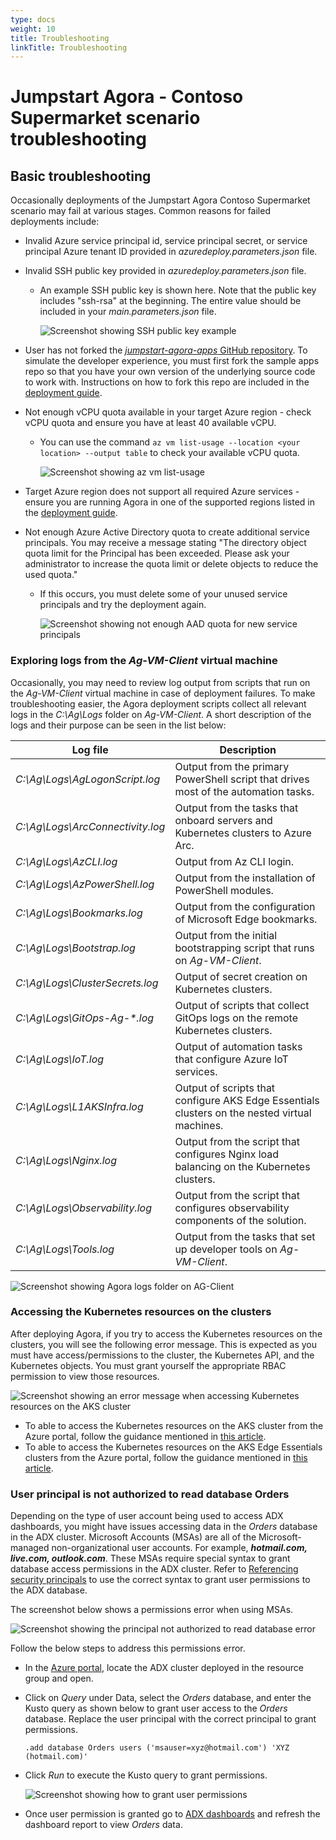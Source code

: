 ```yaml
---
type: docs
weight: 10
title: Troubleshooting
linkTitle: Troubleshooting
---
```


# Jumpstart Agora - Contoso Supermarket scenario troubleshooting

## Basic troubleshooting

Occasionally deployments of the Jumpstart Agora Contoso Supermarket scenario may fail at various stages. Common reasons for failed deployments include:

- Invalid Azure service principal id, service principal secret, or service principal Azure tenant ID provided in _azuredeploy.parameters.json_ file.

- Invalid SSH public key provided in _azuredeploy.parameters.json_ file.
  - An example SSH public key is shown here. Note that the public key includes "ssh-rsa" at the beginning. The entire value should be included in your _main.parameters.json_ file.

    ![Screenshot showing SSH public key example](./img/ssh_example.png)

- User has not forked the [_jumpstart-agora-apps_ GitHub repository](https://github.com/microsoft/jumpstart-agora-apps). To simulate the developer experience, you must first fork the sample apps repo so that you have your own version of the underlying source code to work with. Instructions on how to fork this repo are included in the [deployment guide](../deployment/).

- Not enough vCPU quota available in your target Azure region - check vCPU quota and ensure you have at least 40 available vCPU.
  - You can use the command ```az vm list-usage --location <your location> --output table``` to check your available vCPU quota.

    ![Screenshot showing az vm list-usage](./img/az_vm_list_usage.png)

- Target Azure region does not support all required Azure services - ensure you are running Agora in one of the supported regions listed in the [deployment guide](../deployment/).

- Not enough Azure Active Directory quota to create additional service principals. You may receive a message stating "The directory object quota limit for the Principal has been exceeded. Please ask your administrator to increase the quota limit or delete objects to reduce the used quota."
  - If this occurs, you must delete some of your unused service principals and try the deployment again.

    ![Screenshot showing not enough AAD quota for new service principals](./img/aad_quota_exceeded.png)

### Exploring logs from the _Ag-VM-Client_ virtual machine

Occasionally, you may need to review log output from scripts that run on the _Ag-VM-Client_ virtual machine in case of deployment failures. To make troubleshooting easier, the Agora deployment scripts collect all relevant logs in the _C:\Ag\Logs_ folder on _Ag-VM-Client_. A short description of the logs and their purpose can be seen in the list below:

| Log file | Description |
| ------- | ----------- |
| _C:\Ag\Logs\AgLogonScript.log_ | Output from the primary PowerShell script that drives most of the automation tasks. |
| _C:\Ag\Logs\ArcConnectivity.log_ | Output from the tasks that onboard servers and Kubernetes clusters to Azure Arc. |
| _C:\Ag\Logs\AzCLI.log_ | Output from Az CLI login. |
| _C:\Ag\Logs\AzPowerShell.log_ | Output from the installation of PowerShell modules. |
| _C:\Ag\Logs\Bookmarks.log_ | Output from the configuration of Microsoft Edge bookmarks. |
| _C:\Ag\Logs\Bootstrap.log_ | Output from the initial bootstrapping script that runs on _Ag-VM-Client_. |
| _C:\Ag\Logs\ClusterSecrets.log_ | Output of secret creation on Kubernetes clusters. |
| _C:\Ag\Logs\GitOps-Ag-*.log_ | Output of scripts that collect GitOps logs on the remote Kubernetes clusters. |
| _C:\Ag\Logs\IoT.log_ | Output of automation tasks that configure Azure IoT services. |
| _C:\Ag\Logs\L1AKSInfra.log_ | Output of scripts that configure AKS Edge Essentials clusters on the nested virtual machines. |
| _C:\Ag\Logs\Nginx.log_ | Output from the script that configures Nginx load balancing on the Kubernetes clusters. |
| _C:\Ag\Logs\Observability.log_ | Output from the script that configures observability components of the solution. |
| _C:\Ag\Logs\Tools.log_ | Output from the tasks that set up developer tools on _Ag-VM-Client_. |

  ![Screenshot showing Agora logs folder on AG-Client](./img/logs_folder.png)

### Accessing the Kubernetes resources on the clusters

After deploying Agora, if you try to access the Kubernetes resources on the clusters, you will see the following error message. This is expected as you must have access/permissions to the cluster, the Kubernetes API, and the Kubernetes objects. You must grant yourself the appropriate RBAC permission to view those resources.

  ![Screenshot showing an error message when accessing Kubernetes resources on the AKS cluster](./img/aks_resources_access.png)

- To able to access the Kubernetes resources on the AKS cluster from the Azure portal, follow the guidance mentioned in [this article](https://learn.microsoft.com/azure/aks/kubernetes-portal?tabs=azure-cli#unauthorized-access).
- To able to access the Kubernetes resources on the AKS Edge Essentials clusters from the Azure portal, follow the guidance mentioned in [this article](https://learn.microsoft.com/azure/azure-arc/kubernetes/cluster-connect).

### User principal is not authorized to read database Orders

Depending on the type of user account being used to access ADX dashboards, you might have issues accessing data in the _Orders_ database in the ADX cluster. Microsoft Accounts (MSAs) are all of the Microsoft-managed non-organizational user accounts. For example, **_hotmail.com, live.com, outlook.com_**. These MSAs require special syntax to grant database access permissions in the ADX cluster. Refer to [Referencing security principals](https://learn.microsoft.com/azure/data-explorer/kusto/management/referencing-security-principals#microsoft-accounts-msas) to use the correct syntax to grant user permissions to the ADX database.

The screenshot below shows a permissions error when using MSAs.

  ![Screenshot showing the principal not authorized to read database error](./img/adx-principal-not-authorized.png)

Follow the below steps to address this permissions error.

- In the [Azure portal](https://portal.azure.com/), locate the ADX cluster deployed in the resource group and open.
- Click on _Query_ under Data, select the _Orders_ database, and enter the Kusto query as shown below to grant user access to the _Orders_ database. Replace the user principal with the correct principal to grant permissions.

  ```shell
  .add database Orders users ('msauser=xyz@hotmail.com') 'XYZ (hotmail.com)'
  ```

- Click _Run_ to execute the Kusto query to grant permissions.

  ![Screenshot showing how to grant user permissions](./img/adx-database-grant-user-access.png)

- Once user permission is granted go to [ADX dashboards](https://dataexplorer.azure.com/dashboards) and refresh the dashboard report to view _Orders_ data.
